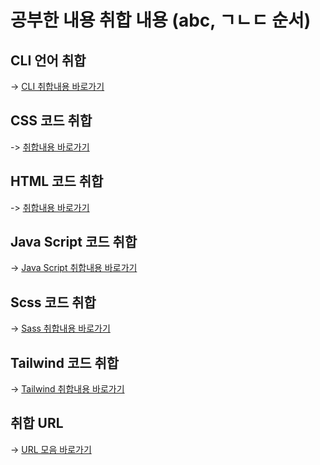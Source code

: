 # 공부한 내용 취합 내용 (abc, ㄱㄴㄷ 순서)

## CLI 언어 취합

-> [CLI 취합내용 바로가기](./cli.md) <br>

## CSS 코드 취합

-> [취합내용 바로가기](./md/apple.md) <br>

## HTML 코드 취합

-> [취합내용 바로가기](./md/apple.md) <br>

## Java Script 코드 취합

-> [Java Script 취합내용 바로가기](./md/javascript.md) <br>

## Scss 코드 취합

-> [Sass 취합내용 바로가기](./Sass.md) <br>

## Tailwind 코드 취합

-> [Tailwind 취합내용 바로가기](./tailwind.md) <br>

## 취합 URL

-> [URL 모음 바로가기](./url.md) <br>
